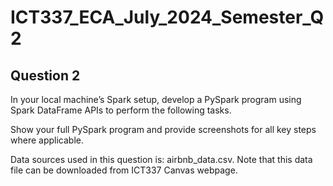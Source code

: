 # ICT337_ECA_July_2024_Semester_Q2

## Question 2
In your local machine’s Spark setup, develop a PySpark program using Spark DataFrame APIs to perform the following tasks. 

Show your full PySpark program and provide screenshots for all key steps where applicable.

Data sources used in this question is: airbnb_data.csv. Note that this data file can be downloaded from ICT337 Canvas webpage.

